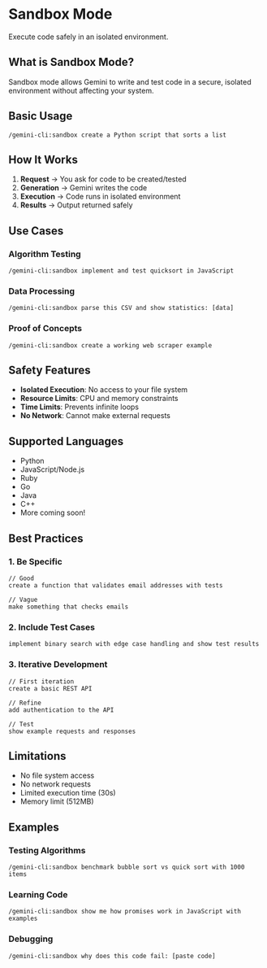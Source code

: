 # Sandbox Mode

Execute code safely in an isolated environment.

## What is Sandbox Mode?

Sandbox mode allows Gemini to write and test code in a secure, isolated environment without affecting your system.

## Basic Usage

```
/gemini-cli:sandbox create a Python script that sorts a list
```

## How It Works

1. **Request** → You ask for code to be created/tested
2. **Generation** → Gemini writes the code
3. **Execution** → Code runs in isolated environment
4. **Results** → Output returned safely

## Use Cases

### Algorithm Testing
```
/gemini-cli:sandbox implement and test quicksort in JavaScript
```

### Data Processing
```
/gemini-cli:sandbox parse this CSV and show statistics: [data]
```

### Proof of Concepts
```
/gemini-cli:sandbox create a working web scraper example
```

## Safety Features

- **Isolated Execution**: No access to your file system
- **Resource Limits**: CPU and memory constraints
- **Time Limits**: Prevents infinite loops
- **No Network**: Cannot make external requests

## Supported Languages

- Python
- JavaScript/Node.js
- Ruby
- Go
- Java
- C++
- More coming soon!

## Best Practices

### 1. Be Specific
```
// Good
create a function that validates email addresses with tests

// Vague
make something that checks emails
```

### 2. Include Test Cases
```
implement binary search with edge case handling and show test results
```

### 3. Iterative Development
```
// First iteration
create a basic REST API

// Refine
add authentication to the API

// Test
show example requests and responses
```

## Limitations

- No file system access
- No network requests
- Limited execution time (30s)
- Memory limit (512MB)

## Examples

### Testing Algorithms
```
/gemini-cli:sandbox benchmark bubble sort vs quick sort with 1000 items
```

### Learning Code
```
/gemini-cli:sandbox show me how promises work in JavaScript with examples
```

### Debugging
```
/gemini-cli:sandbox why does this code fail: [paste code]
```